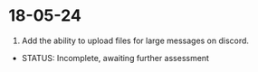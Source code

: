 # 18-05-24
1. Add the ability to upload files for large messages on discord.
- STATUS: Incomplete, awaiting further assessment